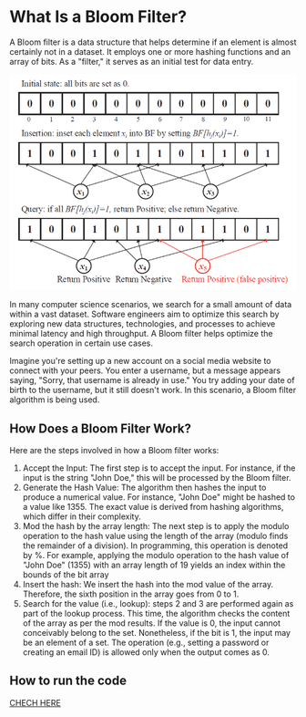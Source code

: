 # What Is a Bloom Filter?

A Bloom filter is a data structure that helps determine if an element is almost certainly not in a dataset. It employs one or more hashing functions and an array of bits. As a "filter," it serves as an initial test for data entry.

![Alt text](static/bloom.png "Bloom Filter")


In many computer science scenarios, we search for a small amount of data within a vast dataset. Software engineers aim to optimize this search by exploring new data structures, technologies, and processes to achieve minimal latency and high throughput. A Bloom filter helps optimize the search operation in certain use cases.

Imagine you're setting up a new account on a social media website to connect with your peers. You enter a username, but a message appears saying, "Sorry, that username is already in use." You try adding your date of birth to the username, but it still doesn't work. In this scenario, a Bloom filter algorithm is being used.

## How Does a Bloom Filter Work?
Here are the steps involved in how a Bloom filter works:

1. Accept the Input:
The first step is to accept the input. For instance, if the input is the string "John Doe," this will be processed by the Bloom filter.
2. Generate the Hash Value:
The algorithm then hashes the input to produce a numerical value. For instance, "John Doe" might be hashed to a value like 1355. The exact value is derived from hashing algorithms, which differ in their complexity.
3. Mod the hash by the array length:
The next step is to apply the modulo operation to the hash value using the length of the array (modulo finds the remainder of a division). In programming, this operation is denoted by %. For example, applying the modulo operation to the hash value of "John Doe" (1355) with an array length of 19 yields an index within the bounds of the bit array
4. Insert the hash:
We insert the hash into the mod value of the array. Therefore, the sixth position in the array goes from 0 to 1. 
5. Search for the value (i.e., lookup):
steps 2 and 3 are performed again as part of the lookup process. This time, the algorithm checks the content of the array as per the mod results. If the value is 0, the input cannot conceivably belong to the set. Nonetheless, if the bit is 1, the input may be an element of a set. The operation (e.g., setting a password or creating an email ID) is allowed only when the output comes as 0.

## How to run the code
[CHECH HERE](HOWTORUN.md)
